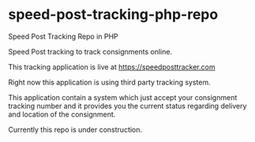 # speed-post-tracking-php-repo
Speed Post Tracking Repo in PHP

Speed Post tracking to track consignments online.

This tracking application is live at https://speedposttracker.com

Right now this application is using third party tracking system.

This application contain a system which just accept your consignment tracking number and it provides you the current status regarding delivery and location of the consignment.

Currently this repo is under construction.
